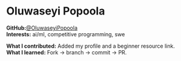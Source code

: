 #   Oluwaseyi Popoola

**GitHub:**[@OluwaseyiPopoola](https://github.com/OluwaseyiPopoola)  
**Interests:** ai/ml, competitive programming, swe

**What I contributed:** Added my profile and a beginner resource link.  
**What I learned:** Fork → branch → commit → PR.
